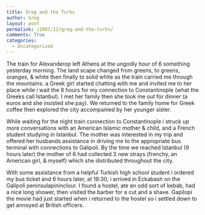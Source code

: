 ```yaml
---
title: Greg and the Turks
author: Greg
layout: post
permalink: /2007/12/greg-and-the-turks/
comments: True
categories:
  - Uncategorized
---
```

The train for Alexanderop left Athens at the ungodly hour of 6 something yesterday morning. The land scape changed from greens, to greens, oranges, & white then finally to solid white as the train carried me through the mountains. a Greek girl started chatting with me and invited me to her place while i wait the 8 hours for my connection to Constantinople (what the Greeks call Istanbul). I met her family then she took me out for dinner (a euros and she insisted she pay). We returned to the family home for Greek coffee then explored the city accompanied by her younger sister.

While waiting for the night train connection to Constantinople i struck up more conversations with an American Islamic mother & child, and a French student studying in Istanbul. The mother was interested in my trip and offered her husbands assistance in driving me to the appropriate bus terminal with connections to Galipoli. By the time we reached Istanbul (9 hours later) the mother of 6 had collected 3 new strays (frenchy, an American girl, & myself) which she distributed throughout the city.

With some assistance from a helpful Turkish high school student i ordered my bus ticket and 6 hours later, at 18:30, i arrived in Eckabash on the Galipoli peninsulapininclour. I found a hostel, ate an odd sort of kebab, had a nice long shower, then visited the barber for a cut and a shave. Gapilopi the movie had just started when i returned to the hostel so i settled down to get annoyed at British officers.